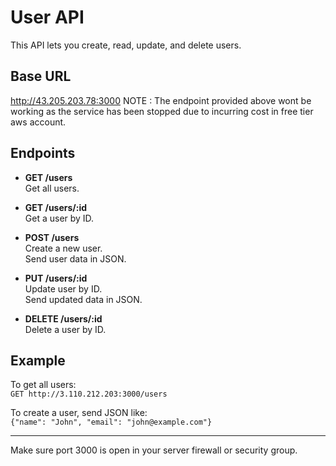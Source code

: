 # User API

This API lets you create, read, update, and delete users.

## Base URL

http://43.205.203.78:3000
NOTE : The endpoint provided above wont be working as the service has been stopped due to incurring cost in free tier aws account. 
## Endpoints

- **GET /users**  
  Get all users.

- **GET /users/:id**  
  Get a user by ID.

- **POST /users**  
  Create a new user.  
  Send user data in JSON.

- **PUT /users/:id**  
  Update user by ID.  
  Send updated data in JSON.

- **DELETE /users/:id**  
  Delete a user by ID.

## Example

To get all users:  
`GET http://3.110.212.203:3000/users`

To create a user, send JSON like:  
`{"name": "John", "email": "john@example.com"}`

---

Make sure port 3000 is open in your server firewall or security group.
